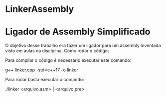 # LinkerAssembly

# Ligador de Assembly Simplificado

O objetivo desse trabalho era fazer um ligador para um assembly inventado visto em aulas na disciplina.
Como rodar o código:

Para compilar o código é necessário executar este comando:

g++ linker.cpp -std=c++17 -o linker

Para rodar basta executar o comando:

./linker <arquivo.asm> | <arquivo.pre>
